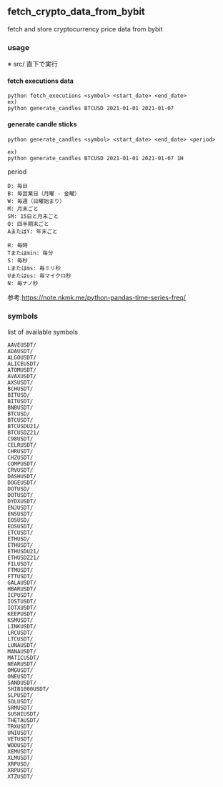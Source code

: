 ## fetch_crypto_data_from_bybit
fetch and store cryptocurrency price data from bybit

### usage
※ src/ 直下で実行
#### fetch executions data
```
python fetch_executions <symbol> <start_date> <end_date>
ex)
python generate_candles BTCUSD 2021-01-01 2021-01-07
```
#### generate candle sticks
```
python generate_candles <symbol> <start_date> <end_date> <period>

ex)
python generate_candles BTCUSD 2021-01-01 2021-01-07 1H
```

period

```
D: 毎日
B: 毎営業日（月曜 - 金曜）
W: 毎週（日曜始まり）
M: 月末ごと
SM: 15日と月末ごと
Q: 四半期末ごと
AまたはY: 年末ごと

H: 毎時
Tまたはmin: 毎分
S: 毎秒
Lまたはms: 毎ミリ秒
Uまたはus: 毎マイクロ秒
N: 毎ナノ秒
```
参考:https://note.nkmk.me/python-pandas-time-series-freq/


### symbols
list of available symbols

```
AAVEUSDT/
ADAUSDT/
ALGOUSDT/
ALICEUSDT/
ATOMUSDT/
AVAXUSDT/
AXSUSDT/
BCHUSDT/
BITUSD/
BITUSDT/
BNBUSDT/
BTCUSD/
BTCUSDT/
BTCUSDU21/
BTCUSDZ21/
C98USDT/
CELRUSDT/
CHRUSDT/
CHZUSDT/
COMPUSDT/
CRVUSDT/
DASHUSDT/
DOGEUSDT/
DOTUSD/
DOTUSDT/
DYDXUSDT/
ENJUSDT/
ENSUSDT/
EOSUSD/
EOSUSDT/
ETCUSDT/
ETHUSD/
ETHUSDT/
ETHUSDU21/
ETHUSDZ21/
FILUSDT/
FTMUSDT/
FTTUSDT/
GALAUSDT/
HBARUSDT/
ICPUSDT/
IOSTUSDT/
IOTXUSDT/
KEEPUSDT/
KSMUSDT/
LINKUSDT/
LRCUSDT/
LTCUSDT/
LUNAUSDT/
MANAUSDT/
MATICUSDT/
NEARUSDT/
OMGUSDT/
ONEUSDT/
SANDUSDT/
SHIB1000USDT/
SLPUSDT/
SOLUSDT/
SRMUSDT/
SUSHIUSDT/
THETAUSDT/
TRXUSDT/
UNIUSDT/
VETUSDT/
WOOUSDT/
XEMUSDT/
XLMUSDT/
XRPUSD/
XRPUSDT/
XTZUSDT/
```